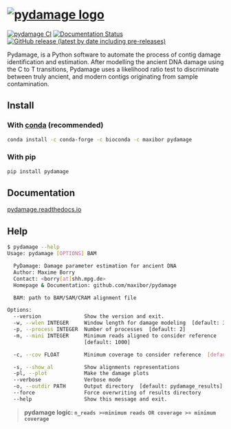 # [![pydamage logo](https://github.com/maxibor/pydamage/raw/master/docs/img/logo.png)](https://github.com/maxibor/pydamage)

[![pydamage CI](https://github.com/maxibor/pydamage/workflows/pydamage_ci/badge.svg)](https://github.com/maxibor/pydamage/actions) [![Documentation Status](https://readthedocs.org/projects/pydamage/badge/?version=latest)](https://pydamage.readthedocs.io/en/latest/?badge=latest) [![GitHub release (latest by date including pre-releases)](https://img.shields.io/github/v/release/maxibor/pydamage?include_prereleases&label=version)](https://github.com/maxibor/pydamage/releases)

Pydamage, is a Python software to automate the process of contig damage identification and estimation.
After modelling the ancient DNA damage using the C to T transitions, Pydamage uses a likelihood ratio test to discriminate between truly ancient, and modern contigs originating from sample contamination.

## Install

### With [conda](https://docs.conda.io/en/latest/) (recommended)

```bash
conda install -c conda-forge -c bioconda -c maxibor pydamage
```

### With pip

```bash
pip install pydamage
```


## Documentation

[pydamage.readthedocs.io](https://pydamage.readthedocs.io)

## Help

```bash
$ pydamage --help
Usage: pydamage [OPTIONS] BAM

  PyDamage: Damage parameter estimation for ancient DNA
  Author: Maxime Borry
  Contact: <borry[at]shh.mpg.de>
  Homepage & Documentation: github.com/maxibor/pydamage

  BAM: path to BAM/SAM/CRAM alignment file

Options:
  --version              Show the version and exit.
  -w, --wlen INTEGER     Window length for damage modeling  [default: 35]
  -p, --process INTEGER  Number of processes  [default: 2]
  -m, --mini INTEGER     Minimum reads aligned to consider reference
                         [default: 1000]

  -c, --cov FLOAT        Minimum coverage to consider reference  [default:8]

  -s, --show_al          Show alignments representations
  -pl, --plot            Make the damage plots
  --verbose              Verbose mode
  -o, --outdir PATH      Output directory  [default: pydamage_results]
  --force                Force overwriting of results directory
  --help                 Show this message and exit.
```

> **pydamage logic: `n_reads >=minimum reads OR coverage >= minimum coverage`**

